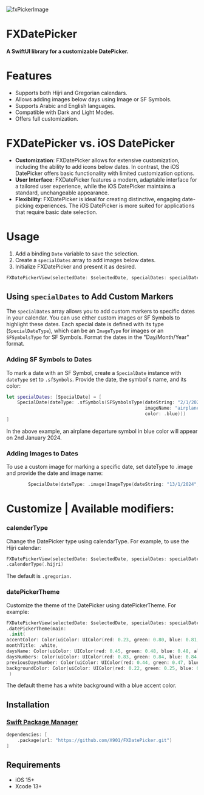 
![fxPickerImage](https://github.com/X901/FXDatePicker/assets/16876982/ba3f90d0-a609-47d1-8f38-0d59561620d6)

<p><h1 align="left">FXDatePicker</h1></p>

<p><h4>A SwiftUI library for a customizable DatePicker.</h4></p>

# Features
* Supports both Hijri and Gregorian calendars.
* Allows adding images below days using Image or SF Symbols.
* Supports Arabic and English languages.
* Compatible with Dark and Light Modes.
* Offers full customization.

# FXDatePicker vs. iOS DatePicker

* **Customization**: FXDatePicker allows for extensive customization, including the ability to add icons below dates. In contrast, the iOS DatePicker offers basic functionality with limited customization options.
* **User Interface**: FXDatePicker features a modern, adaptable interface for a tailored user experience, while the iOS DatePicker maintains a standard, unchangeable appearance.
* **Flexibility**: FXDatePicker is ideal for creating distinctive, engaging date-picking experiences. The iOS DatePicker is more suited for applications that require basic date selection.

# Usage
1. Add a binding `Date` variable to save the selection.
2. Create a `specialDates` array to add images below dates.
3. Initialize FXDatePicker and present it as desired.

```swift
FXDatePickerView(selectedDate: $selectedDate, specialDates: specialDates)
```

## Using `specialDates` to Add Custom Markers

The `specialDates` array allows you to add custom markers to specific dates in your calendar. You can use either custom images or SF Symbols to highlight these dates. Each special date is defined with its type (`SpecialDateType`), which can be an `ImageType` for images or an `SFSymbolsType` for SF Symbols. Format the dates in the "Day/Month/Year" format.

### Adding SF Symbols to Dates

To mark a date with an SF Symbol, create a `SpecialDate` instance with `dateType` set to `.sfSymbols`. Provide the date, the symbol's name, and its color:

```swift
let specialDates: [SpecialDate] = [
    SpecialDate(dateType: .sfSymbols(SFSymbolsType(dateString: "2/1/2024", 
                                                   imageName: "airplane.departure", 
                                                   color: .blue)))
]
```

In the above example, an airplane departure symbol in blue color will appear on 2nd January 2024.

### Adding Images to Dates
To use a custom image for marking a specific date, set dateType to .image and provide the date and image name:


```swift
        SpecialDate(dateType: .image(ImageType(dateString: "13/1/2024", imageName: "home"))
```

# Customize | Available modifiers:

### calenderType 

Change the DatePicker type using calendarType. For example, to use the Hijri calendar:

```swift
FXDatePickerView(selectedDate: $selectedDate, specialDates: specialDates)
.calenderType(.hijri)
```

The default is `.gregorian.`

### datePickerTheme

Customize the theme of the DatePicker using datePickerTheme. For example:

```swift
FXDatePickerView(selectedDate: $selectedDate, specialDates: specialDates)
.datePickerTheme(main:
 .init(
accentColor: Color(uiColor: UIColor(red: 0.23, green: 0.80, blue: 0.81, alpha: 1.00)),
monthTitle: .white,
daysName: Color(uiColor: UIColor(red: 0.45, green: 0.48, blue: 0.48, alpha: 1.00)),
daysNumbers: Color(uiColor: UIColor(red: 0.83, green: 0.84, blue: 0.84, alpha: 1.00)),
previousDaysNumber: Color(uiColor: UIColor(red: 0.44, green: 0.47, blue: 0.47, alpha: 1.00)),
backgroundColor: Color(uiColor: UIColor(red: 0.22, green: 0.25, blue: 0.25, alpha: 1.00)))
 )
```
The default theme has a white background with a blue accent color.

## Installation

### [Swift Package Manager](https://swift.org/package-manager/)

```swift
dependencies: [
    .package(url: "https://github.com/X901/FXDatePicker.git")
]
```


## Requirements

* iOS 15+
* Xcode 13+ 

